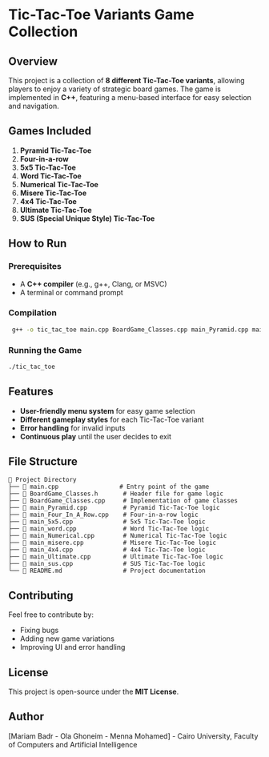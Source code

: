 # Tic-Tac-Toe Variants Game Collection

## Overview
This project is a collection of **8 different Tic-Tac-Toe variants**, allowing players to enjoy a variety of strategic board games. The game is implemented in **C++**, featuring a menu-based interface for easy selection and navigation.

## Games Included
1. **Pyramid Tic-Tac-Toe**
2. **Four-in-a-row**
3. **5x5 Tic-Tac-Toe**
4. **Word Tic-Tac-Toe**
5. **Numerical Tic-Tac-Toe**
6. **Misere Tic-Tac-Toe**
7. **4x4 Tic-Tac-Toe**
8. **Ultimate Tic-Tac-Toe**
9. **SUS (Special Unique Style) Tic-Tac-Toe**

## How to Run
### Prerequisites
- A **C++ compiler** (e.g., g++, Clang, or MSVC)
- A terminal or command prompt

### Compilation
```sh
 g++ -o tic_tac_toe main.cpp BoardGame_Classes.cpp main_Pyramid.cpp main_Four_In_A_Row.cpp main_5x5.cpp main_word.cpp main_Numerical.cpp main_misere.cpp main_4x4.cpp main_Ultimate.cpp main_sus.cpp
```

### Running the Game
```sh
./tic_tac_toe
```

## Features
- **User-friendly menu system** for easy game selection
- **Different gameplay styles** for each Tic-Tac-Toe variant
- **Error handling** for invalid inputs
- **Continuous play** until the user decides to exit

## File Structure
```
📂 Project Directory
├── 📜 main.cpp                 # Entry point of the game
├── 📜 BoardGame_Classes.h       # Header file for game logic
├── 📜 BoardGame_Classes.cpp     # Implementation of game classes
├── 📜 main_Pyramid.cpp          # Pyramid Tic-Tac-Toe logic
├── 📜 main_Four_In_A_Row.cpp    # Four-in-a-row logic
├── 📜 main_5x5.cpp              # 5x5 Tic-Tac-Toe logic
├── 📜 main_word.cpp             # Word Tic-Tac-Toe logic
├── 📜 main_Numerical.cpp        # Numerical Tic-Tac-Toe logic
├── 📜 main_misere.cpp           # Misere Tic-Tac-Toe logic
├── 📜 main_4x4.cpp              # 4x4 Tic-Tac-Toe logic
├── 📜 main_Ultimate.cpp         # Ultimate Tic-Tac-Toe logic
├── 📜 main_sus.cpp              # SUS Tic-Tac-Toe logic
└── 📜 README.md                 # Project documentation
```

## Contributing
Feel free to contribute by:
- Fixing bugs
- Adding new game variations
- Improving UI and error handling

## License
This project is open-source under the **MIT License**.

## Author
[Mariam Badr - Ola Ghoneim - Menna Mohamed] - Cairo University, Faculty of Computers and Artificial Intelligence
